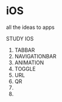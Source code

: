 # iOS
all the ideas to apps

STUDY IOS
1. TABBAR
2. NAVIGATIONBAR
3. ANIMATION
4. TOGGLE
5. URL
6. QR
7.
8.
